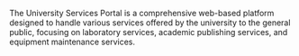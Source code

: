 The University Services Portal is a comprehensive web-based platform designed to handle various services offered by the university to the general public, focusing on laboratory services, academic publishing services, and equipment maintenance services.
